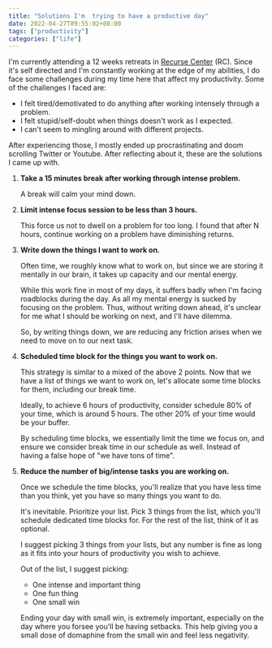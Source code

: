 ```yaml
---
title: "Solutions I'm  trying to have a productive day"
date: 2022-04-27T09:55:02+08:00
tags: ["productivity"]
categories: ["life"]
---
```


I'm currently attending a 12 weeks retreats in [Recurse
Center](https://www.recurse.com/) (RC). Since it's self directed and I'm
constantly working at the edge of my abilities, I do face some challenges
during my time here that affect my productivity. Some of the challenges I
faced are:

- I felt tired/demotivated to do anything after working intensely through a problem.
- I felt stupid/self-doubt when things doesn't work as I expected.
- I can't seem to mingling around with different projects.

After experiencing those, I mostly ended up procrastinating and doom scrolling Twitter
or Youtube. After reflecting about it, these are the solutions I came up with.

1. **Take a 15 minutes break after working through intense problem.**

    A break will calm your mind down.

2. **Limit intense focus session to be less than 3 hours.**

    This force us not to dwell on a problem for too long. I found that after N hours,
    continue working on a problem have diminishing returns.

3. **Write down the things I want to work on.**

    Often time, we roughly know what to work on, but since we are storing it
    mentally in our brain, it takes up capacity and our mental energy.

    While this work fine in most of my days, it suffers badly when I'm facing
    roadblocks during the day. As all my mental energy is sucked by focusing on
    the problem. Thus, without writing down ahead, it's unclear for
    me what I should be working on next, and I'll have dilemma.

    So, by writing things down, we are reducing any friction arises when we
    need to move on to our next task.

4. **Scheduled time block for the things you want to work on.**

    This strategy is similar to a mixed of the above 2 points. Now that we
    have a list of things we want to work on, let's allocate some time blocks for
    them, including our break time.

    Ideally, to achieve 6 hours of productivity, consider schedule 80%
    of your time, which is around 5 hours. The other 20% of your time would be
    your buffer.

    By scheduling time blocks, we essentially limit the time we focus on, and ensure
    we consider break time in our schedule as well. Instead of having a false
    hope of "we have tons of time".

5. **Reduce the number of big/intense tasks you are working on.**

    Once we schedule the time blocks, you'll realize that you have less
    time than you think, yet you have so many things you want to do.

    It's inevitable. Prioritize your list. Pick 3 things from the list, which
    you'll schedule dedicated time blocks for. For the rest of the list, think
    of it as optional.

    I suggest picking 3 things from your lists, but any number is fine as long as
    it fits into your hours of productivity you wish to achieve.

    Out of the list, I suggest picking:

    - One intense and important thing
    - One fun thing
    - One small win

    Ending your day with small win, is extremely important, especially on the
    day where you forsee you'll be having setbacks. This help giving you a
    small dose of domaphine from the small win and feel less negativity.
